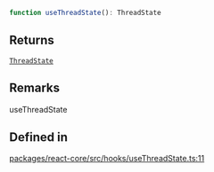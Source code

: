 ```ts
function useThreadState(): ThreadState
```

## Returns

[`ThreadState`](../type-aliases/ThreadState.md)

## Remarks

useThreadState

## Defined in

[packages/react-core/src/hooks/useThreadState.ts:11](https://github.com/thesysdev/crayonai/blob/c138be830e4251fbc51e4da049a797e65138f6cd/frontend-sdk/packages/react-core/src/hooks/useThreadState.ts#L11)
